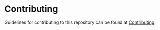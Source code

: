 # Contributing

Guidelines for contributing to this repository can be found at [Contributing](CONTRIBUTING.MD).
